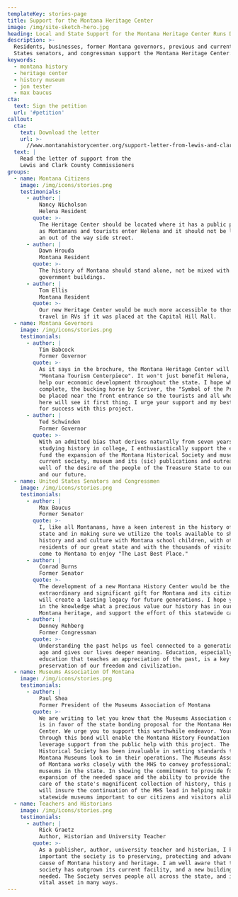 ```yaml
---
templateKey: stories-page
title: Support for the Montana Heritage Center
image: /img/site-sketch-hero.jpg
heading: Local and State Support for the Montana Heritage Center Runs Deep
description: >-
  Residents, businesses, former Montana governors, previous and current United
  States senators, and congressman support the Montana Heritage Center.
keywords:
  - montana history
  - heritage center
  - history museum
  - jon tester
  - max baucus
cta:
  text: Sign the petition
  url: '#petition'
callout:
  cta:
    text: Download the letter
    url: >-
      //www.montanahistorycenter.org/support-letter-from-lewis-and-clark-county-commissioners.pdf
  text: |
    Read the letter of support from the
    Lewis and Clark County Commissioners
groups:
  - name: Montana Citizens
    image: /img/icons/stories.png
    testimonials:
      - author: |
          Nancy Nicholson
          Helena Resident
        quote: >-
          The Heritage Center should be located where it has a public presence
          as Montanans and tourists enter Helena and it should not be located on
          an out of the way side street.
      - author: |
          Dawn Hrouda
          Montana Resident
        quote: >-
          The history of Montana should stand alone, not be mixed with
          government buildings.
      - author: |
          Tom Ellis
          Montana Resident
        quote: >-
          Our new Heritage Center would be much more accessible to those who
          travel in RVs if it was placed at the Capital Hill Mall.
  - name: Montana Governors
    image: /img/icons/stories.png
    testimonials:
      - author: |
          Tim Babcock
          Former Governor
        quote: >-
          As it says in the brochure, the Montana Heritage Center will be a
          "Montana Tourism Centerpiece". It won't just benefit Helena, but will
          help our economic development throughout the state. I hope when
          complete, the bucking horse by Scriver, the "Symbol of the Pros" will
          be placed near the front entrance so the tourists and all who come
          here will see it first thing. I urge your support and my best wishes
          for success with this project.
      - author: |
          Ted Schwinden
          Former Governor
        quote: >-
          With an admitted bias that derives naturally from seven years of
          studying history in college, I enthusiastically support the effort to
          fund the expansion of the Montana Historical Society and museum. The
          current society, museum and its (sic) publications and outreach as
          well of the desire of the people of the Treasure State to our past -
          and our future.
  - name: United States Senators and Congressmen
    image: /img/icons/stories.png
    testimonials:
      - author: |
          Max Baucus
          Former Senator
        quote: >-
          I, like all Montanans, have a keen interest in the history of our
          state and in making sure we utilize the tools available to share that
          history and and culture with Montana school children, with other
          residents of our great state and with the thousands of visitors who
          come to Montana to enjoy "The Last Best Place."
      - author: |
          Conrad Burns
          Former Senator
        quote: >-
          The development of a new Montana History Center would be the most
          extraordinary and significant gift for Montana and its citizens and
          will create a lasting legacy for future generations. I hope you share
          in the knowledge what a precious value our history has in our rich
          Montana heritage, and support the effort of this statewide campaign.
      - author: |
          Denney Rehberg
          Former Congressman
        quote: >-
          Understanding the past helps us feel connected to a generation of long
          ago and gives our lives deeper meaning. Education, especially
          education that teaches an appreciation of the past, is a key to the
          preservation of our freedom and civilization.
  - name: Museums Association Of Montana
    image: /img/icons/stories.png
    testimonials:
      - author: |
          Paul Shea
          Former President of the Museums Association of Montana
        quote: >-
          We are writing to let you know that the Museums Association of Montana
          is in favor of the state bonding proposal for the Montana Heritage
          Center. We urge you to support this worthwhile endeavor. Your support
          through this bond will enable the Montana History Foundation to better
          leverage support from the public help with this project. The Montana
          Historical Society has been invaluable in setting standards that all
          Montana Museums look to in their operations. The Museums Association
          of Montana works closely with the MHS to convey professionalism to all
          museums in the state. In showing the commitment to provide for the
          expansion of the needed space and the ability to provide the proper
          care of the state's magnificent collection of history, this project
          will insure the continuation of the MHS lead in helping making the
          statewide museums important to our citizens and visitors alike.
  - name: Teachers and Historians
    image: /img/icons/stories.png
    testimonials:
      - author: |
          Rick Graetz
          Author, Historian and University Teacher
        quote: >-
          As a publisher, author, university teacher and historian, I know how
          important the society is to preserving, protecting and advancing the
          cause of Montana history and heritage. I am well aware that the
          society has outgrown its current facility, and a new building is badly
          needed. The Society serves people all across the state, and it is a
          vital asset in many ways.
---
```


